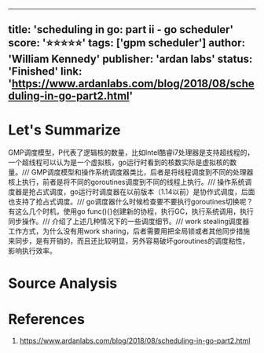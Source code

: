
---
title: 'scheduling in go: part ii - go scheduler'
score: '⭐️⭐️⭐️⭐️⭐️'
tags: ['gpm scheduler']
author: 'William Kennedy'
publisher: 'ardan labs'
status: 'Finished'
link: 'https://www.ardanlabs.com/blog/2018/08/scheduling-in-go-part2.html'
---

# Let's Summarize

GMP调度模型，P代表了逻辑核的数量，比如Intel酷睿i7处理器是支持超线程的，一个超线程可以认为是一个虚拟核，go运行时看到的核数实际是虚拟核的数量。/// GMP调度模型和操作系统调度器类比，后者是将线程调度到不同的处理器核上执行，前者是将不同的goroutines调度到不同的线程上执行。/// 操作系统调度器是抢占式调度，go运行时调度器在以前版本（1.14以前）是协作式调度，后面也支持了抢占式调度。/// go调度器什么时候检查要不要执行goroutines切换呢？有这么几个时机，使用go func(){}创建新的协程，执行GC，执行系统调用，执行同步操作。/// 介绍了上述几种情况下的一些调度细节。/// work stealing调度器工作方式，为什么没有用work sharing，后者需要用把全局锁或者其他同步措施来同步，是有开销的，而且还比较明显，另外容易破坏goroutines的调度粘性，影响执行效率。

# Source Analysis



# References
1. https://www.ardanlabs.com/blog/2018/08/scheduling-in-go-part2.html
